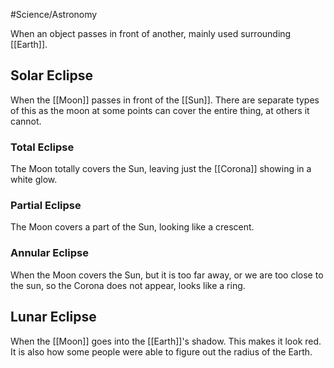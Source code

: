 #Science/Astronomy 

When an object passes in front of another, mainly used surrounding [[Earth]].

## Solar Eclipse

When the [[Moon]] passes in front of the [[Sun]]. There are separate types of this as the moon at some points can cover the entire thing, at others it cannot. 

### Total Eclipse 

The Moon totally covers the Sun, leaving just the [[Corona]] showing in a white glow. 

### Partial Eclipse 

The Moon covers a part of the Sun, looking like a crescent. 

### Annular Eclipse 

When the Moon covers the Sun, but it is too far away, or we are too close to the sun, so the Corona does not appear, looks like a ring. 

## Lunar Eclipse 

When the [[Moon]] goes into the [[Earth]]'s shadow. This makes it look red. It is also how some people were able to figure out the radius of the Earth. 